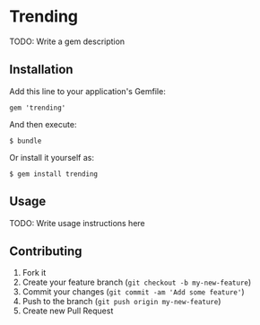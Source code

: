 # Trending

TODO: Write a gem description

## Installation

Add this line to your application's Gemfile:

    gem 'trending'

And then execute:

    $ bundle

Or install it yourself as:

    $ gem install trending

## Usage

TODO: Write usage instructions here

## Contributing

1. Fork it
2. Create your feature branch (`git checkout -b my-new-feature`)
3. Commit your changes (`git commit -am 'Add some feature'`)
4. Push to the branch (`git push origin my-new-feature`)
5. Create new Pull Request
